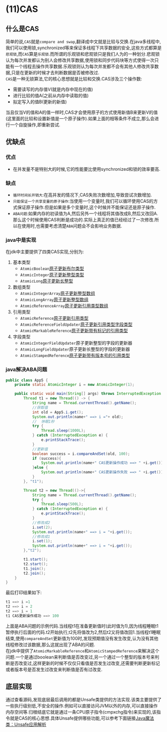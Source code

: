 # (11)CAS

## 什么是CAS

简单的说,```CAS```就是```compare and swap```,翻译成中文就是比较与交换.在java多线程中,我们可以使用锁,synchronized等来保证多线程下共享数据的安全,这些方式都算是```悲观锁```,而```CAS```算是```乐观锁```.而所谓的乐观锁和悲观锁只是我们人为的一种划分.悲观锁认为每次并发都认为别人会修改共享数据,使用锁和同步代码块等方式使得一次只能有一个线程去操作共享数据.乐观锁则认为每次并发都不会有其他人修改共享数据,只是在更新的时候才去判断数据是否被修改过.  
```CAS```是一种无锁算法,它的核心思想就是比较和交换.CAS涉及三个操作数:

- 需要读写的内存值V(就是内存中现在的值)
- 进行比较的值A(之前从内存中读取的值)
- 拟定写入的值B(更新的新值)

当且仅当V的值和A的值一样时,CAS才会使用原子的方式使用新值B来更新V的值(这里面的比较和设置新值是一个原子操作).如果上面的相等条件不成立,那么会进行一个自旋操作,即重新尝试.

## 优缺点

### 优点

- 在并发量不是特别大的时候,它的性能要比使用synchronized和锁的效率要高.

### 缺点

- ```循环时间长开销大```:在高并发的情况下,CAS失败次数增加,导致尝试次数增加.
- ```只能保证一个共享变量的原子操作```:当使用一个变量时,我们可以循环使用CAS的方式保证原子操作.但是如果是多个变量时,这个时候并不能保证还是原子操作.
- ```ABA问题```:如果内存的初读值为A,然后另外一个线程将其值改成B,然后又改回A.那么这个时候使用CAS判断是成功的.实际上真正的值已经经过了一次修改.所以在使用时,也需要考虑清楚```ABA```问题会不会影响业务数据.

### java中是实现

在jdk中主要提供了四类CAS实现,分别为:

1. 基本类型
    - ```AtomicBoolean```[原子更新布尔类型](https://github.com/pkq-zc/current/blob/master/src/main/java/com/buydeem/atomic/App1.java)
    - ```AtomicInteger```[原子更新整型类型](https://github.com/pkq-zc/current/blob/master/src/main/java/com/buydeem/atomic/App1.java)
    - ```AtomicLong```[原子更新长整型](https://github.com/pkq-zc/current/blob/master/src/main/java/com/buydeem/atomic/App1.java)
2. 数组类型
    - ```AtomicIntegerArray```[原子更新整型数组](https://github.com/pkq-zc/current/blob/master/src/main/java/com/buydeem/atomic/App2.java)
    - ```AtomicLongArray```[原子更新整型数组](https://github.com/pkq-zc/current/blob/master/src/main/java/com/buydeem/atomic/App2.java)
    - ```AtomicReferenceArray```[原子更新引用类型数组](https://github.com/pkq-zc/current/blob/master/src/main/java/com/buydeem/atomic/App2.java)
3. 引用类型
    - ```AtomicReference```[原子更新引用类型](https://github.com/pkq-zc/current/blob/master/src/main/java/com/buydeem/atomic/App3.java)
    - ```AtomicReferenceFieldUpdater```[原子更新引用类型字段类型](https://github.com/pkq-zc/current/blob/master/src/main/java/com/buydeem/atomic/App4.java)
    - ```AtomicMarkableReference```[原子更新带有标记的引用类型](https://github.com/pkq-zc/current/blob/master/src/main/java/com/buydeem/atomic/App6.java)
4. 字段类型
    - ```AtomicIntegerFieldUpdater```原子更新整型的字段的更新器
    - ```AtomicLongFieldUpdater```原子更新长整型的字段的更新器
    - ```AtomicStampedReference```[原子更新带有版本号的引用类型](https://github.com/pkq-zc/current/blob/master/src/main/java/com/buydeem/atomic/App7.java)

### java解决ABA问题

``` java
public class App5 {
    private static AtomicInteger i = new AtomicInteger(1);

    public static void main(String[] args) throws InterruptedException {
        Thread t1 = new Thread(() -> {
            String name = Thread.currentThread().getName();
            //获取值
            int old = App5.i.get();
            System.out.println(name+" ==> i ="+ old);
            //  休眠1秒
            try {
                Thread.sleep(1000L);
            } catch (InterruptedException e) {
                e.printStackTrace();
            }
            //更新值
            boolean success = i.compareAndSet(old, 100);
            if (success){
                System.out.println(name+" CAS更新操作成功 ==> " +i.get());
            }else {
                System.out.println(name+" CAS更新操作失败 ==> " +i.get());
            }
        }, "t1");

        Thread t2 = new Thread(()->{
            String name = Thread.currentThread().getName();
            try {
                Thread.sleep(500L);
            } catch (InterruptedException e) {
                e.printStackTrace();
            }
            //修改成2
            i.set(2);
            System.out.println(name+" ==> i = "+i.get());
            //修改成1
            i.set(1);
            System.out.println(name+" ==> i = "+i.get());
        },"t2");

        t1.start();
        t2.start();
        t1.join();
        t2.join();
    }
}
```

最后打印结果如下:

```java
t1 ==> i =1
t2 ==> i = 2
t2 ==> i = 1
t1 CAS更新操作成功 ==> 100
```

上面是ABA问题的示例代码.当线程t1在准备更新值时(此时值为1),因为线程睡眠t1暂停执行后面的代码.t2开始执行,t2先将值改为2,然后t2又将值改回1.当线程t1睡眠结束,使用```compareAndSet```更新值为100时,发现预期值没有发生改变,认为没有其他线程修改过该数据,那么这就出现了ABA的问题.  
在jdk中提供了```AtomicMarkableReference```和```AtomicStampedReference```来解决这个问题.一个是通过boolean来判断值是否改变过,另一个通过一个整型的版本号来判断是否改变过,这样更新的时候不仅仅只看值是否发生过改变,还需要判断更新标记或者版本号是否发生过改变来判断值是否有过改变.

## 底层实现

通过查看源码,发现底层最后调用的都是Unsafe类提供的方法实现.该类主要提供了一些执行级别低,不安全的操作.例如可以直接访问JVM以外的内存,可以直接操作内存空间等.归根结底它就是通过一条CPU原子指令(cmpxchg指令)来实现的,该指令就是CAS的核心思想.具体Unsafe提供哪些功能,可以参考下面链接[Java魔法类：Unsafe应用解析](https://tech.meituan.com/2019/02/14/talk-about-java-magic-class-unsafe.html)
